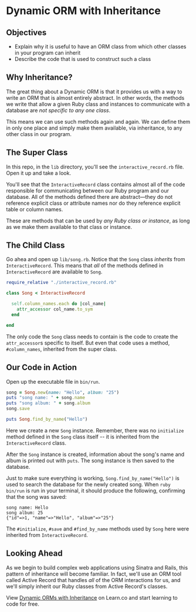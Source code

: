# Dynamic ORM with Inheritance

## Objectives

- Explain why it is useful to have an ORM class from which other classes in your
  program can inherit
- Describe the code that is used to construct such a class

## Why Inheritance?

The great thing about a Dynamic ORM is that it provides us with a way to write
an ORM that is almost entirely abstract. In other words, the methods we write
that allow a given Ruby class and instances to communicate with a database are
*not specific to any one class*.

This means we can use such methods again and again. We can define them in only
one place and simply make them available, via inheritance, to any other class in
our program.

## The Super Class

In this repo, in the `lib` directory, you'll see the `interactive_record.rb`
file. Open it up and take a look.

You'll see that the `InteractiveRecord` class contains almost all of the code
responsible for communicating between our Ruby program and our database. All of
the methods defined there are abstract––they do not reference explicit class or
attribute names nor do they reference explicit table or column names.

These are methods that can be used by *any Ruby class or instance*, as long as
we make them available to that class or instance.

## The Child Class

Go ahea and open up `lib/song.rb`. Notice that the `Song` class *inherits* from
`InteractiveRecord`. This means that *all* of the methods defined in
`InteractiveRecord` are available to `Song`.

```rb
require_relative "./interactive_record.rb"

class Song < InteractiveRecord

  self.column_names.each do |col_name|
    attr_accessor col_name.to_sym
  end

end
```

The only code the `Song` class needs to contain is the code to create the
`attr_accessor`s specific to itself. But even that code uses a method,
`#column_names`, inherited from the super class.

## Our Code in Action

Open up the executable file in `bin/run`.

```ruby
song = Song.new(name: "Hello", album: "25")
puts "song name: " + song.name
puts "song album: " + song.album
song.save

puts Song.find_by_name("Hello")
```

Here we create a new `Song` instance. Remember, there was no `initialize` method
defined in the `Song` class itself -- it is inherited from the
`InteractiveRecord` class.

After the `Song` instance is created, information about the song's name and
album is printed out with `puts`. The song instance is then saved to the
database.

Just to make sure everything is working, `Song.find_by_name("Hello")` is used to
search the database for the newly created song. When `ruby bin/run` is run in
your terminal, it should produce the following, confirming that the song was
saved:

```text
song name: Hello
song album: 25
{"id"=>1, "name"=>"Hello", "album"=>"25"}
```

The `#initialize`, `#save` and `#find_by_name` methods used by `Song` here were
inherited from `InteractiveRecord`.

## Looking Ahead

As we begin to build complex web applications using Sinatra and Rails, this
pattern of inheritance will become familiar. In fact, we'll use an ORM tool
called Active Record that handles *all* of the ORM interactions for us, and
we'll simply inherit our Ruby classes from Active Record's classes.

<p class='util--hide'>View <a href='https://learn.co/lessons/dynamic-orm-inheritance'>Dynamic ORMs with Inheritance</a> on Learn.co and start learning to code for free.</p>
